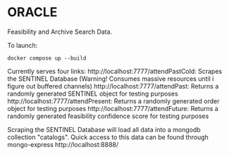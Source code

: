 # ORACLE
Feasibility and Archive Search Data.

To launch:
```
docker compose up --build
```

Currently serves four links:
http://localhost:7777/attendPastCold: Scrapes the SENTINEL Database (Warning! Consumes massive resources until i figure out buffered channels)
http://localhost:7777/attendPast: Returns a randomly generated SENTINEL object for testing purposes
http://localhost:7777/attendPresent: Returns a randomly generated order object for testing purposes
http://localhost:7777/attendFuture: Returns a randomly generated feasibility confidence score for testing purposes


Scraping the SENTINEL Database will load all data into a mongodb collection "catalogs". Quick access to this data can be found through mongo-express
http://localhost:8888/